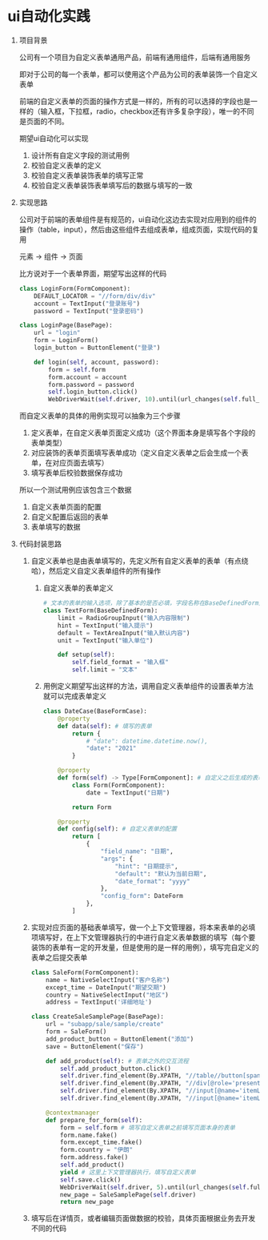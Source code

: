 # ui自动化实践

1. 项目背景
    
    公司有一个项目为自定义表单通用产品，前端有通用组件，后端有通用服务
    
    即对于公司的每一个表单，都可以使用这个产品为公司的表单装饰一个自定义表单
    
    前端的自定义表单的页面的操作方式是一样的，所有的可以选择的字段也是一样的（输入框，下拉框，radio，checkbox还有许多复杂字段），唯一的不同是页面的不同。
    
    期望ui自动化可以实现
    
    1. 设计所有自定义字段的测试用例
    2. 校验自定义表单的定义
    3. 校验自定义表单装饰表单的填写正常
    4. 校验自定义表单装饰表单填写后的数据与填写的一致
2. 实现思路
    
    公司对于前端的表单组件是有规范的，ui自动化这边去实现对应用到的组件的操作（table，input），然后由这些组件去组成表单，组成页面，实现代码的复用
    
    元素 → 组件 → 页面
    
    比方说对于一个表单界面，期望写出这样的代码
    
    ```python
    class LoginForm(FormComponent):
        DEFAULT_LOCATOR = "//form/div/div"
        account = TextInput("登录账号")
        password = TextInput("登录密码")
    
    class LoginPage(BasePage):
        url = "login"
        form = LoginForm()
        login_button = ButtonElement("登录")
    
        def login(self, account, password):
            form = self.form
            form.account = account
            form.password = password
            self.login_button.click()
            WebDriverWait(self.driver, 10).until(url_changes(self.full_url))
    ```
    
    而自定义表单的具体的用例实现可以抽象为三个步骤
    
    1. 定义表单，在自定义表单页面定义成功（这个界面本身是填写各个字段的表单类型）
    2. 对应装饰的表单页面填写表单成功（定义自定义表单之后会生成一个表单，在对应页面去填写）
    3. 填写表单后校验数据保存成功
    
    所以一个测试用例应该包含三个数据
    
    1. 自定义表单页面的配置
    2. 自定义配置后返回的表单
    3. 表单填写的数据
3. 代码封装思路
    1. 自定义表单也是由表单填写的，先定义所有自定义表单的表单（有点绕哈），然后定义自定义表单组件的所有操作
        1. 自定义表单的表单定义
            
            ```python
            # 文本的表单的输入选项，除了基本的是否必填，字段名称在BaseDefinedForm定义之后，特殊的字段如下定义
            class TextForm(BaseDefinedForm):
                limit = RadioGroupInput("输入内容限制")
                hint = TextInput("输入提示")
                default = TextAreaInput("输入默认内容")
                unit = TextInput("输入单位")
            
                def setup(self):
                    self.field_format = "输入框"
                    self.limit = "文本"
            ```
            
        2. 用例定义期望写出这样的方法，调用自定义表单组件的设置表单方法就可以完成表单定义
            
            ```python
            class DateCase(BaseFormCase):
                @property
                def data(self): # 填写的表单
                    return {
                        # "date": datetime.datetime.now(),
                        "date": "2021"
                    }
            
                @property
                def form(self) -> Type[FormComponent]: # 自定义之后生成的表单
                    class Form(FormComponent):
                        date = TextInput("日期")
            
                    return Form
            
                @property
                def config(self): # 自定义表单的配置
                    return [
                        {
                            "field_name": "日期",
                            "args": {
                                "hint": "日期提示",
                                "default": "默认为当前日期",
                                "date_format": "yyyy"
                            },
                            "config_form": DateForm
                        },
                    ]
            ```
            
    2. 实现对应页面的基础表单填写，做一个上下文管理器，将本来表单的必填项填写好，在上下文管理器执行的中进行自定义表单数据的填写（每个要装饰的表单有一定的开发量，但是使用的是一样的用例），填写完自定义的表单之后提交表单
        
        ```python
        class SaleForm(FormComponent):
            name = NativeSelectInput("客户名称")
            except_time = DateInput("期望交期")
            country = NativeSelectInput("地区")
            address = TextInput('详细地址')
        
        class CreateSaleSamplePage(BasePage):
            url = "subapp/sale/sample/create"
            form = SaleForm()
            add_product_button = ButtonElement("添加")
            save = ButtonElement("保存")
        
            def add_product(self): # 表单之外的交互流程
                self.add_product_button.click()
                self.driver.find_element(By.XPATH, "//table//button[span='添加']").click()
                self.driver.find_element(By.XPATH, "//div[@role='presentation']//button/span/*[name()='svg']").click()
                self.driver.find_element(By.XPATH, "//input[@name='itemList.0.price']").send_keys(10)
                self.driver.find_element(By.XPATH, "//input[@name='itemList.0.orderNumber']").send_keys(10)
        
            @contextmanager
            def prepare_for_form(self):
                form = self.form # 填写自定义表单之前填写页面本身的表单
                form.name.fake()
                form.except_time.fake()
                form.country = "伊朗"
                form.address.fake()
                self.add_product()
                yield # 这里上下文管理器执行，填写自定义表单
                self.save.click()
                WebDriverWait(self.driver, 5).until(url_changes(self.full_url))
                new_page = SaleSamplePage(self.driver)
                return new_page
        ```
        
    3. 填写后在详情页，或者编辑页面做数据的校验，具体页面根据业务去开发不同的代码